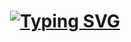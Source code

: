 <h1 align="center">
<a href="https://git.io/typing-svg"><img src="https://readme-typing-svg.demolab.com?font=Fira+Code&size=33&pause=1000&color=86949B&width=435&lines=Hi%2C+I+'m+Sunil+Jain" alt="Typing SVG" /></a>

</h1>
